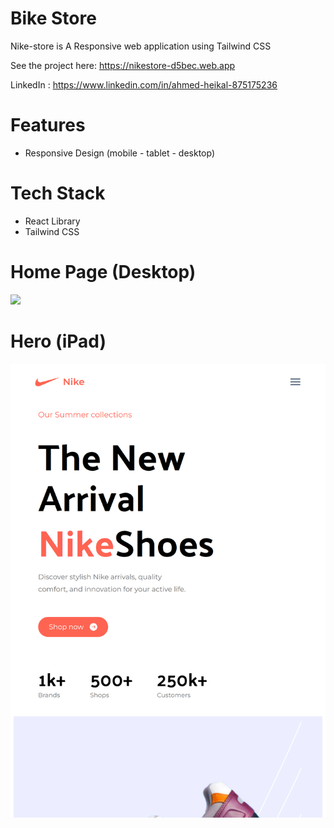 # Bike Store

Nike-store is A Responsive web application using Tailwind CSS



See the project here: https://nikestore-d5bec.web.app

LinkedIn : https://www.linkedin.com/in/ahmed-heikal-875175236


# Features
- Responsive Design (mobile - tablet - desktop)

# Tech Stack

- React Library
- Tailwind CSS

# Home Page (Desktop)

<img src="/src/assets/images/desctop.png">

# Hero (iPad)

<img src="/src/assets/images/ipad.png">

